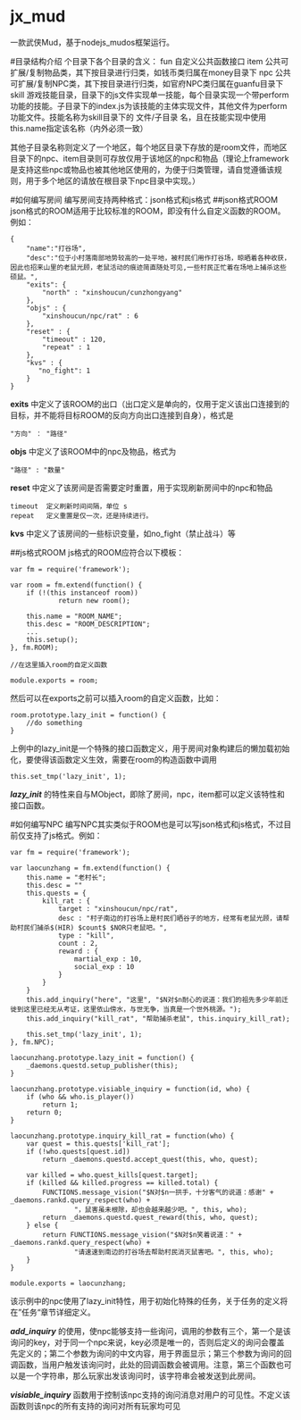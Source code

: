 # jx_mud
一款武侠Mud，基于nodejs_mudos框架运行。

#目录结构介绍
个目录下各个目录的含义：
fun      自定义公共函数接口
item    公共可扩展/复制物品类，其下按目录进行归类，如钱币类归属在money目录下
npc     公共可扩展/复制NPC类，其下按目录进行归类，如官府NPC类归属在guanfu目录下
skill     游戏技能目录，目录下的js文件实现单一技能，每个目录实现一个带perform功能的技能。子目录下的index.js为该技能的主体实现文件，其他文件为perform功能文件。技能名称为skill目录下的 文件/子目录 名，且在技能实现中使用this.name指定该名称（内外必须一致）

其他子目录名称则定义了一个地区，每个地区目录下存放的是room文件，而地区目录下的npc、item目录则可存放仅用于该地区的npc和物品（理论上framework是支持这些npc或物品也被其他地区使用的，为便于归类管理，请自觉遵循该规则，用于多个地区的请放在根目录下npc目录中实现。）

#如何编写房间
编写房间支持两种格式：json格式和js格式
##json格式ROOM
json格式的ROOM适用于比较标准的ROOM，即没有什么自定义函数的ROOM。
例如：
```
{
	"name":"打谷场",
	"desc":"位于小村落南部地势较高的一处平地，被村民们用作打谷场，晾晒着各种收获，因此也招来山里的老鼠光顾，老鼠活动的痕迹简直随处可见,一些村民正忙着在场地上捕杀这些硕鼠。",
	"exits": {
		"north" : "xinshoucun/cunzhongyang"
	},
	"objs" : {
		"xinshoucun/npc/rat" : 6
	},
	"reset" : {
		"timeout" : 120,
		"repeat" : 1
	},
	"kvs" : {
	   "no_fight": 1
	}
}
```

**exits** 中定义了该ROOM的出口（出口定义是单向的，仅用于定义该出口连接到的目标，并不能将目标ROOM的反向方向出口连接到自身），格式是 
```
"方向" ： "路径"
```

**objs** 中定义了该ROOM中的npc及物品，格式为
```
"路径" : "数量"
```

**reset** 中定义了该房间是否需要定时重置，用于实现刷新房间中的npc和物品
```
timeout  定义刷新时间间隔，单位 s
repeat   定义重置是仅一次，还是持续进行。
```

**kvs** 中定义了该房间的一些标识变量，如no_fight（禁止战斗）等

##js格式ROOM
js格式的ROOM应符合以下模板：
```
var fm = require('framework');

var room = fm.extend(function() {  
    if (!(this instanceof room))
            return new room();
            
    this.name = "ROOM_NAME";
    this.desc = "ROOM_DESCRIPTION";
    ...
    this.setup();
}, fm.ROOM);

//在这里插入room的自定义函数

module.exports = room;
```

然后可以在exports之前可以插入room的自定义函数，比如：
```
room.prototype.lazy_init = function() {  
    //do something
}
```
上例中的lazy_init是一个特殊的接口函数定义，用于房间对象构建后的懒加载初始化，要使得该函数定义生效，需要在room的构造函数中调用
```
this.set_tmp('lazy_init', 1);
```

***lazy_init*** 的特性来自与MObject，即除了房间，npc，item都可以定义该特性和接口函数。

#如何编写NPC
编写NPC其实类似于ROOM也是可以写json格式和js格式，不过目前仅支持了js格式。例如：
```
var fm = require('framework');

var laocunzhang = fm.extend(function() {
	this.name = "老村长";
	this.desc = ""
	this.quests = {
		kill_rat : {
			target : "xinshoucun/npc/rat",
			desc : "村子南边的打谷场上是村民们晒谷子的地方，经常有老鼠光顾，请帮助村民们捕杀$(HIR) $count$ $NOR只老鼠吧。",
			type : "kill",
			count : 2,
			reward : {
 				martial_exp : 10,
				social_exp : 10
			}
		}
	}
	this.add_inquiry("here", "这里", "$N对$n耐心的说道：我们的祖先多少年前迁徙到这里已经无从考证，这里依山傍水，与世无争，当真是一个世外桃源。");
	this.add_inquiry("kill_rat", "帮助捕杀老鼠", this.inquiry_kill_rat);
	
	this.set_tmp('lazy_init', 1);
}, fm.NPC);

laocunzhang.prototype.lazy_init = function() {
	_daemons.questd.setup_publisher(this);	
}

laocunzhang.prototype.visiable_inquiry = function(id, who) {
	if (who && who.is_player())
		return 1;
	return 0;
}

laocunzhang.prototype.inquiry_kill_rat = function(who) {
	var quest = this.quests['kill_rat'];
	if (!who.quests[quest.id])
		return _daemons.questd.accept_quest(this, who, quest);
	
	var killed = who.quest_kills[quest.target];
	if (killed && killed.progress == killed.total) {
		FUNCTIONS.message_vision("$N对$n一拱手，十分客气的说道：感谢" + _daemons.rankd.query_respect(who) + 
				"，鼠害虽未根除，却也会越来越少吧。", this, who);
		return _daemons.questd.quest_reward(this, who, quest);
	} else {
		return FUNCTIONS.message_vision("$N对$n笑着说道：" + _daemons.rankd.query_respect(who) + 
				"请速速到南边的打谷场去帮助村民消灭鼠害吧。", this, who);
	}
}

module.exports = laocunzhang;
```
该示例中的npc使用了lazy_init特性，用于初始化特殊的任务，关于任务的定义将在”任务“章节详细定义。

***add_inquiry*** 的使用，使npc能够支持一些询问，调用的参数有三个，第一个是该询问的key，对于同一个npc来说，key必须是唯一的，否则后定义的询问会覆盖先定义的；第二个参数为询问的中文内容，用于界面显示；第三个参数为询问的回调函数，当用户触发该询问时，此处的回调函数会被调用。注意，第三个函数也可以是一个字符串，那么玩家出发该询问时，该字符串会被发送到此房间。

***visiable_inquiry*** 函数用于控制该npc支持的询问消息对用户的可见性。不定义该函数则该npc的所有支持的询问对所有玩家均可见
